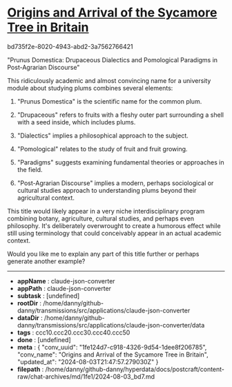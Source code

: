 # [Origins and Arrival of the Sycamore Tree in Britain](https://claude.ai/chat/1fe124d7-c918-4326-9d54-1dee8f206785)

bd735f2e-8020-4943-abd2-3a7562766421

 "Prunus Domestica: Drupaceous Dialectics and Pomological Paradigms in Post-Agrarian Discourse"

This ridiculously academic and almost convincing name for a university module about studying plums combines several elements:

1. "Prunus Domestica" is the scientific name for the common plum.

2. "Drupaceous" refers to fruits with a fleshy outer part surrounding a shell with a seed inside, which includes plums.

3. "Dialectics" implies a philosophical approach to the subject.

4. "Pomological" relates to the study of fruit and fruit growing.

5. "Paradigms" suggests examining fundamental theories or approaches in the field.

6. "Post-Agrarian Discourse" implies a modern, perhaps sociological or cultural studies approach to understanding plums beyond their agricultural context.

This title would likely appear in a very niche interdisciplinary program combining botany, agriculture, cultural studies, and perhaps even philosophy. It's deliberately overwrought to create a humorous effect while still using terminology that could conceivably appear in an actual academic context.

Would you like me to explain any part of this title further or perhaps generate another example?

---

* **appName** : claude-json-converter
* **appPath** : claude-json-converter
* **subtask** : [undefined]
* **rootDir** : /home/danny/github-danny/transmissions/src/applications/claude-json-converter
* **dataDir** : /home/danny/github-danny/transmissions/src/applications/claude-json-converter/data
* **tags** : ccc10.ccc20.ccc30.ccc40.ccc50
* **done** : [undefined]
* **meta** : {
  "conv_uuid": "1fe124d7-c918-4326-9d54-1dee8f206785",
  "conv_name": "Origins and Arrival of the Sycamore Tree in Britain",
  "updated_at": "2024-08-03T21:47:57.279030Z"
}
* **filepath** : /home/danny/github-danny/hyperdata/docs/postcraft/content-raw/chat-archives/md/1fe1/2024-08-03_bd7.md